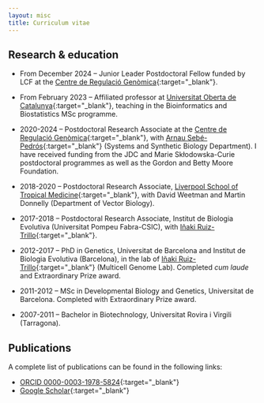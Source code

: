 ```yaml
---
layout: misc
title: Curriculum vitae
---
```


## Research & education

* From December 2024 – Junior Leader Postdoctoral Fellow funded by LCF at the [Centre de Regulació Genòmica](https://www.crg.cat){:target="_blank"}.

* From February 2023 – Affiliated professor at [Universitat Oberta de Catalunya](https://www.uoc.edu/portal/ca/index.html){:target="_blank"}, teaching in the Bioinformatics and Biostatistics MSc programme.

* 2020-2024 – Postdoctoral Research Associate at the [Centre de Regulació Genòmica](https://www.crg.cat){:target="_blank"}, with [Arnau Sebé-Pedrós](https://www.sebepedroslab.org/){:target="_blank"} (Systems and Synthetic Biology Department). I have received funding from the JDC and Marie Skłodowska-Curie postdoctoral programmes as well as the Gordon and Betty Moore Foundation.

* 2018-2020 – Postdoctoral Research Associate, [Liverpool School of Tropical Medicine](https://www.lstmed.ac.uk/research/departments/vector-biology){:target="_blank"}, with David Weetman and Martin Donnelly (Department of Vector Biology).

* 2017-2018 – Postdoctoral Research Associate, Institut de Biologia Evolutiva (Universitat Pompeu Fabra-CSIC), with [Iñaki Ruiz-Trillo](http://multicellgenome.com/){:target="_blank"}.

* 2012-2017 – PhD in Genetics, Universitat de Barcelona and Institut de Biologia Evolutiva (Barcelona), in the lab of [Iñaki Ruiz-Trillo](http://multicellgenome.com/){:target="_blank"} (Multicell Genome Lab). Completed *cum laude* and Extraordinary Prize award.

* 2011-2012 – MSc in Developmental Biology and Genetics, Universitat de Barcelona. Completed with Extraordinary Prize award.

* 2007-2011 – Bachelor in Biotechnology, Universitat Rovira i Virgili (Tarragona).

## Publications

A complete list of publications can be found in the following links:

* [<b class="fa fa-info-circle" aria-hidden="true"></b> ORCID 0000-0003-1978-5824](https://orcid.org/0000-0003-1978-5824){:target="_blank"}
* [<b class="fa fa-google" aria-hidden="true"></b> Google Scholar](https://scholar.google.com/citations?user=wV8yidYAAAAJ&hl=ca){:target="_blank"}
